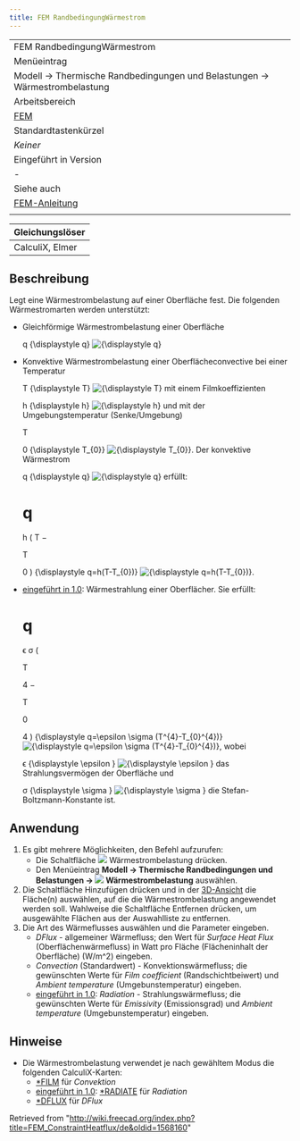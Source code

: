```yaml
---
title: FEM RandbedingungWärmestrom
---
```

|  |
| --- |
| FEM RandbedingungWärmestrom |
| Menüeintrag |
| Modell → Thermische Randbedingungen und Belastungen → Wärmestrombelastung |
| Arbeitsbereich |
| [FEM](/FEM_Workbench/de "FEM Workbench/de") |
| Standardtastenkürzel |
| *Keiner* |
| Eingeführt in Version |
| - |
| Siehe auch |
| [FEM-Anleitung](/FEM_tutorial/de "FEM tutorial/de") |
|  |

| Gleichungslöser |
| --- |
| CalculiX, Elmer |

## Beschreibung

Legt eine Wärmestrombelastung auf einer Oberfläche fest. Die folgenden Wärmestromarten werden unterstützt:

* Gleichförmige Wärmestrombelastung einer Oberfläche 

  q
  {\displaystyle q}
  ![{\displaystyle q}](https://wikimedia.org/api/rest_v1/media/math/render/svg/06809d64fa7c817ffc7e323f85997f783dbdf71d)
* Konvektive Wärmestrombelastung einer Oberflächeconvective bei einer Temperatur 

  T
  {\displaystyle T}
  ![{\displaystyle T}](https://wikimedia.org/api/rest_v1/media/math/render/svg/ec7200acd984a1d3a3d7dc455e262fbe54f7f6e0) mit einem Filmkoeffizienten 

  h
  {\displaystyle h}
  ![{\displaystyle h}](https://wikimedia.org/api/rest_v1/media/math/render/svg/b26be3e694314bc90c3215047e4a2010c6ee184a) und mit der Umgebungstemperatur (Senke/Umgebung) 

  T

  0
  {\displaystyle T\_{0}}
  ![{\displaystyle T_{0}}](https://wikimedia.org/api/rest_v1/media/math/render/svg/55b9e7d7b96196b5a6a26f4349caa3ac82fd67e3). Der konvektive Wärmestrom 

  q
  {\displaystyle q}
  ![{\displaystyle q}](https://wikimedia.org/api/rest_v1/media/math/render/svg/06809d64fa7c817ffc7e323f85997f783dbdf71d) erfüllt: 

  q
  =
  h
  (
  T
  −

  T

  0
  )
  {\displaystyle q=h(T-T\_{0})}
  ![{\displaystyle q=h(T-T_{0})}](https://wikimedia.org/api/rest_v1/media/math/render/svg/fb7d1148b9907d518b7735374dd0288599290aa4).
* [eingeführt in 1.0](/Release_notes_1.0/de "Release notes 1.0/de"): Wärmestrahlung einer Oberflächer. Sie erfüllt: 

  q
  =
  ϵ
  σ
  (

  T

  4
  −

  T

  0

  4
  )
  {\displaystyle q=\epsilon \sigma (T^{4}-T\_{0}^{4})}
  ![{\displaystyle q=\epsilon \sigma (T^{4}-T_{0}^{4})}](https://wikimedia.org/api/rest_v1/media/math/render/svg/9a02c63f7487161bc96756ca72fff9f2b1dada79), wobei 

  ϵ
  {\displaystyle \epsilon }
  ![{\displaystyle \epsilon }](https://wikimedia.org/api/rest_v1/media/math/render/svg/c3837cad72483d97bcdde49c85d3b7b859fb3fd2) das Strahlungsvermögen der Oberfläche und 

  σ
  {\displaystyle \sigma }
  ![{\displaystyle \sigma }](https://wikimedia.org/api/rest_v1/media/math/render/svg/59f59b7c3e6fdb1d0365a494b81fb9a696138c36) die Stefan-Boltzmann-Konstante ist.

## Anwendung

1. Es gibt mehrere Möglichkeiten, den Befehl aufzurufen:
   * Die Schaltfläche ![](/images/FEM_ConstraintHeatflux.svg) Wärmestrombelastung drücken.
   * Den Menüeintrag **Modell → Thermische Randbedingungen und Belastungen → ![](/images/FEM_ConstraintHeatflux.svg) Wärmestrombelastung** auswählen.
2. Die Schaltfläche Hinzufügen drücken und in der [3D-Ansicht](/3D_view/de "3D view/de") die Fläche(n) auswählen, auf die die Wärmestrombelastung angewendet werden soll. Wahlweise die Schaltfläche Entfernen drücken, um ausgewählte Flächen aus der Auswahlliste zu entfernen.
3. Die Art des Wärmeflusses auswählen und die Parameter eingeben.
   * *DFlux* - allgemeiner Wärmefluss; den Wert für *Surface Heat Flux* (Oberflächenwärmefluss) in Watt pro Fläche (Flächeninhalt der Oberfläche) (W/m^2) eingeben.
   * *Convection* (Standardwert) - Konvektionswärmefluss; die gewünschten Werte für *Film coefficient* (Randschichtbeiwert) und *Ambient temperature* (Umgebunstemperatur) eingeben.
   * [eingeführt in 1.0](/Release_notes_1.0/de "Release notes 1.0/de"): *Radiation* - Strahlungswärmefluss; die gewünschten Werte für *Emissivity* (Emissionsgrad) und *Ambient temperature* (Umgebunstemperatur) eingeben.

## Hinweise

* Die Wärmestrombelastung verwendet je nach gewähltem Modus die folgenden CalculiX-Karten:
  + [\*FILM](http://web.mit.edu/calculix_v2.7/CalculiX/ccx_2.7/doc/ccx/node203.html) für *Convektion*
  + [eingeführt in 1.0](/Release_notes_1.0/de "Release notes 1.0/de"): [\*RADIATE](http://web.mit.edu/calculix_v2.7/CalculiX/ccx_2.7/doc/ccx/node234.html) für *Radiation*
  + [\*DFLUX](http://web.mit.edu/calculix_v2.7/CalculiX/ccx_2.7/doc/ccx/node188.html) für *DFlux*

Retrieved from "<http://wiki.freecad.org/index.php?title=FEM_ConstraintHeatflux/de&oldid=1568160>"